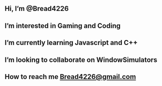 Hi, I’m @Bread4226
-
 I’m interested in Gaming and Coding
 -
 I’m currently learning Javascript and C++
 -
 I’m looking to collaborate on WindowSimulators
 -
 How to reach me Bread4226@gmail.com
-
<!---
Bread4226/Bread4226 is a ✨ special ✨ repository because its `README.md` (this file) appears on your GitHub profile.
You can click the Preview link to take a look at your changes.
--->
